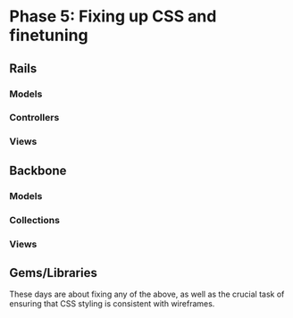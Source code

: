 # Phase 5: Fixing up CSS and finetuning

## Rails
### Models

### Controllers

### Views

## Backbone
### Models

### Collections

### Views

## Gems/Libraries

These days are about fixing any of the above,
as well as the crucial task of ensuring that CSS styling
is consistent with wireframes.
